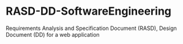 # RASD-DD-SoftwareEngineering
Requirements Analysis and Specification Document (RASD), Design Document (DD) for a web application
